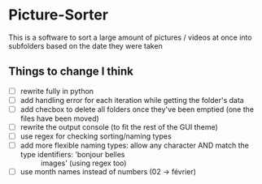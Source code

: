 # Picture-Sorter
This is a software to sort a large amount of pictures / videos at once into subfolders based on the date they were taken

## Things to change I think
- [ ] rewrite fully in python
- [ ] add handling error for each iteration while getting the folder's data
- [ ] add checbox to delete all folders once they've been emptied (one the files have been moved)
- [ ] rewrite the output console (to fit the rest of the GUI theme)
- [ ] use regex for checking sorting/naming types
- [ ] add more flexible naming types: allow any character AND match the type identifiers: 'bonjour belles <dd> <mm> <yyyy> images' (using regex too)
- [ ] use month names instead of numbers (02 -> février)

